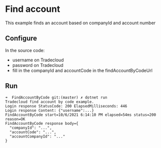 # Find account

This example finds an account based on companyId and account number

## Configure

In the source code:

- username on Tradecloud
- password on Tradecloud
- fill in the companyId and accountCode in the findAccountByCodeUrl

## Run

``` shell
➜  FindAccountByCode git:(master) ✗ dotnet run
Tradecloud find account by code example.
Login response StatusCode: 200 ElapsedMilliseconds: 446
Login response Content: {"username":...}
FindAccountByCode start=10/6/2021 6:14:10 PM elapsed=54ms status=200 reason=OK
FindAccountByCode response body={
  "companyId": "...",
  "accountCode": "...",
  "accountCompanyId": "..."
}
```

